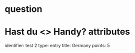question
==========
Hast du <<ein>> Handy?
attributes
==========
identifier: test 2
type: entry
title: Germany
points: 5

